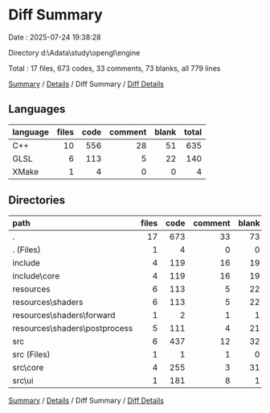 # Diff Summary

Date : 2025-07-24 19:38:28

Directory d:\\Adata\\study\\opengl\\engine

Total : 17 files,  673 codes, 33 comments, 73 blanks, all 779 lines

[Summary](results.md) / [Details](details.md) / Diff Summary / [Diff Details](diff-details.md)

## Languages
| language | files | code | comment | blank | total |
| :--- | ---: | ---: | ---: | ---: | ---: |
| C++ | 10 | 556 | 28 | 51 | 635 |
| GLSL | 6 | 113 | 5 | 22 | 140 |
| XMake | 1 | 4 | 0 | 0 | 4 |

## Directories
| path | files | code | comment | blank | total |
| :--- | ---: | ---: | ---: | ---: | ---: |
| . | 17 | 673 | 33 | 73 | 779 |
| . (Files) | 1 | 4 | 0 | 0 | 4 |
| include | 4 | 119 | 16 | 19 | 154 |
| include\\core | 4 | 119 | 16 | 19 | 154 |
| resources | 6 | 113 | 5 | 22 | 140 |
| resources\\shaders | 6 | 113 | 5 | 22 | 140 |
| resources\\shaders\\forward | 1 | 2 | 1 | 1 | 4 |
| resources\\shaders\\postprocess | 5 | 111 | 4 | 21 | 136 |
| src | 6 | 437 | 12 | 32 | 481 |
| src (Files) | 1 | 1 | 1 | 0 | 2 |
| src\\core | 4 | 255 | 3 | 31 | 289 |
| src\\ui | 1 | 181 | 8 | 1 | 190 |

[Summary](results.md) / [Details](details.md) / Diff Summary / [Diff Details](diff-details.md)